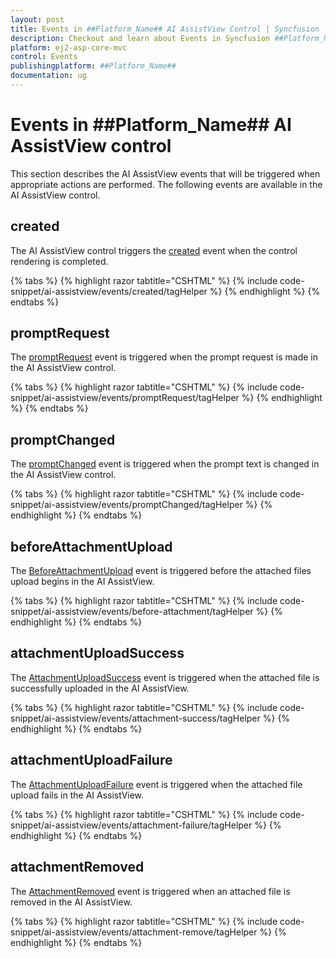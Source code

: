 ```yaml
---
layout: post
title: Events in ##Platform_Name## AI AssistView Control | Syncfusion
description: Checkout and learn about Events in Syncfusion ##Platform_Name## AI AssistView control of Syncfusion Essential JS 2 and more.
platform: ej2-asp-core-mvc
control: Events
publishingplatform: ##Platform_Name##
documentation: ug
---
```


# Events in ##Platform_Name## AI AssistView control

This section describes the AI AssistView events that will be triggered when appropriate actions are performed. The following events are available in the AI AssistView control.

## created

The AI AssistView control triggers the [created](https://help.syncfusion.com/cr/aspnetcore-js2/Syncfusion.EJ2.InteractiveChat.AIAssistView.html#Syncfusion_EJ2_InteractiveChat_AIAssistView_Created) event when the control rendering is completed.

{% tabs %}
{% highlight razor tabtitle="CSHTML" %}
{% include code-snippet/ai-assistview/events/created/tagHelper %}
{% endhighlight %}
{% endtabs %}

## promptRequest

The [promptRequest](https://help.syncfusion.com/cr/aspnetcore-js2/Syncfusion.EJ2.InteractiveChat.AIAssistView.html#Syncfusion_EJ2_InteractiveChat_AIAssistView_PromptRequest) event is triggered when the prompt request is made in the AI AssistView control.

{% tabs %}
{% highlight razor tabtitle="CSHTML" %}
{% include code-snippet/ai-assistview/events/promptRequest/tagHelper %}
{% endhighlight %}
{% endtabs %}

## promptChanged

The [promptChanged](https://help.syncfusion.com/cr/aspnetcore-js2/Syncfusion.EJ2.InteractiveChat.AIAssistView.html#Syncfusion_EJ2_InteractiveChat_AIAssistView_PromptChanged) event is triggered when the prompt text is changed in the AI AssistView control.

{% tabs %}
{% highlight razor tabtitle="CSHTML" %}
{% include code-snippet/ai-assistview/events/promptChanged/tagHelper %}
{% endhighlight %}
{% endtabs %}

## beforeAttachmentUpload

The [BeforeAttachmentUpload](https://help.syncfusion.com/cr/aspnetmvc-js2/Syncfusion.EJ2.InteractiveChat.AIAssistView.html#Syncfusion_EJ2_InteractiveChat_AIAssistView_BeforeAttachmentUpload) event is triggered before the attached files upload begins in the AI AssistView.

{% tabs %}
{% highlight razor tabtitle="CSHTML" %}
{% include code-snippet/ai-assistview/events/before-attachment/tagHelper %}
{% endhighlight %}
{% endtabs %}

## attachmentUploadSuccess

The [AttachmentUploadSuccess](https://help.syncfusion.com/cr/aspnetmvc-js2/Syncfusion.EJ2.InteractiveChat.AIAssistView.html#Syncfusion_EJ2_InteractiveChat_AIAssistView_AttachmentUploadSuccess) event is triggered when the attached file is successfully uploaded in the AI AssistView.

{% tabs %}
{% highlight razor tabtitle="CSHTML" %}
{% include code-snippet/ai-assistview/events/attachment-success/tagHelper %}
{% endhighlight %}
{% endtabs %}

## attachmentUploadFailure

The [AttachmentUploadFailure](https://help.syncfusion.com/cr/aspnetmvc-js2/Syncfusion.EJ2.InteractiveChat.AIAssistView.html#Syncfusion_EJ2_InteractiveChat_AIAssistView_AttachmentUploadFailure) event is triggered when the attached file upload fails in the AI AssistView.

{% tabs %}
{% highlight razor tabtitle="CSHTML" %}
{% include code-snippet/ai-assistview/events/attachment-failure/tagHelper %}
{% endhighlight %}
{% endtabs %}

## attachmentRemoved

The [AttachmentRemoved](https://help.syncfusion.com/cr/aspnetmvc-js2/Syncfusion.EJ2.InteractiveChat.AIAssistView.html#Syncfusion_EJ2_InteractiveChat_AIAssistView_AttachmentRemoved) event is triggered when an attached file is removed in the AI AssistView.  

{% tabs %}
{% highlight razor tabtitle="CSHTML" %}
{% include code-snippet/ai-assistview/events/attachment-remove/tagHelper %}
{% endhighlight %}
{% endtabs %}